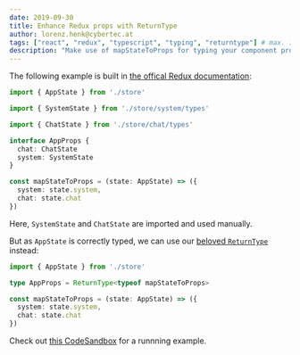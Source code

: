 ```yaml
---
date: 2019-09-30
title: Enhance Redux props with ReturnType
author: lorenz.henk@cybertec.at
tags: ["react", "redux", "typescript", "typing", "returntype"] # max. 10 tags; lowercase; dash-separated
description: "Make use of mapStateToProps for typing your component props" # max. 300 chars.
---
```


The following example is built in [the offical Redux documentation](https://redux.js.org/recipes/usage-with-typescript):


```typescript
import { AppState } from './store'

import { SystemState } from './store/system/types'

import { ChatState } from './store/chat/types'

interface AppProps {
  chat: ChatState
  system: SystemState
}

const mapStateToProps = (state: AppState) => ({
  system: state.system,
  chat: state.chat
})
```

Here, `SystemState` and `ChatState` are imported and used manually.

But as `AppState` is correctly typed, we can use our [beloved `ReturnType`](/post/2019-08-31-Typescript-ReturnType/) instead:

```typescript
import { AppState } from './store'

type AppProps = ReturnType<typeof mapStateToProps>

const mapStateToProps = (state: AppState) => ({
  system: state.system,
  chat: state.chat
})
```

Check out [this CodeSandbox](https://codesandbox.io/s/redux-typescript-example-qwjq9) for a runnning example.
